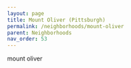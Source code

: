 ```yaml
---
layout: page
title: Mount Oliver (Pittsburgh)
permalink: /neighborhoods/mount-oliver
parent: Neighborhoods
nav_order: 53
---
```


mount oliver